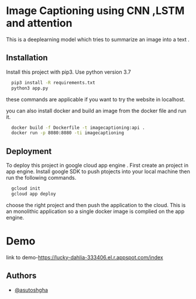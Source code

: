 
# Image Captioning using CNN ,LSTM and attention

This is a deeplearning model which tries to summarize  an image into a text .





## Installation

Install this project with pip3.
Use python version 3.7
```bash
  pip3 install -R requirements.txt
  python3 app.py
```
these commands are applicable if you want to try the website in localhost.

you can also install docker and build an image from the docker file and run it.

```bash
  docker build -f Dockerfile -t imagecaptioning:api .
  docker run -p 8080:8080 -ti imagecaptioning
```

## Deployment

To deploy this project in google cloud app engine .
First create an project in app engine.
Install google SDK to push ptojects into your local machine
then run the following commands.
```bash
  gcloud init
  gcloud app deploy
```
choose the right project and then push the application to the cloud.
This is an monolithic application so a single docker image is complied on the app engine.

# Demo

link to demo-https://lucky-dahlia-333406.el.r.appspot.com/index


## Authors

- [@asutoshgha](https://www.github.com/asutoshgha)




   




